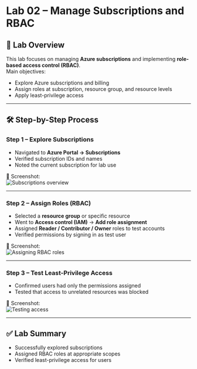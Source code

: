 # Lab 02 – Manage Subscriptions and RBAC

## 📌 Lab Overview
This lab focuses on managing **Azure subscriptions** and implementing **role-based access control (RBAC)**.  
Main objectives:
- Explore Azure subscriptions and billing
- Assign roles at subscription, resource group, and resource levels
- Apply least-privilege access

---

## 🛠️ Step-by-Step Process

### Step 1 – Explore Subscriptions
- Navigated to **Azure Portal → Subscriptions**  
- Verified subscription IDs and names  
- Noted the current subscription for lab use  

📸 Screenshot:  
![Subscriptions overview](images/lab02-step1.png)

---

### Step 2 – Assign Roles (RBAC)
- Selected a **resource group** or specific resource  
- Went to **Access control (IAM)** → **Add role assignment**  
- Assigned **Reader / Contributor / Owner** roles to test accounts  
- Verified permissions by signing in as test user  

📸 Screenshot:  
![Assigning RBAC roles](images/lab02-step2.png)

---

### Step 3 – Test Least-Privilege Access
- Confirmed users had only the permissions assigned  
- Tested that access to unrelated resources was blocked  

📸 Screenshot:  
![Testing access](images/lab02-step3.png)

---

## ✅ Lab Summary
- Successfully explored subscriptions  
- Assigned RBAC roles at appropriate scopes  
- Verified least-privilege access for users
